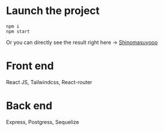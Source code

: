 # Launch the project

<code>npm i</code></br>
<code>npm start</code>

Or you can directly see the result right here -> <a href="https://shinomasuyo-senran.web.app/">Shinomasuyooo</a>

# Front end

React JS, Tailwindcss, React-router

# Back end

Express, Postgress, Sequelize
